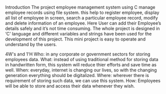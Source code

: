 Introduction
The project employee management system using C manage employee records using file system. this help to register employee, display all list of employee in screen, search a  particular employee record, modify and delete information of an employee.
Here User can add their Employee’s details safely and it’s not time consuming. The whole project is designed in ‘C’ language and different variables and strings have been used for the development of this project. This mini project is easy to operate and understand by the users.
 


4W's and 1'H
Who:
in any corporate or government sectors for storing employees data.
What:
instead of using traditional method for storing data in handwritten form, this system will reduce thier efforts and save time as well.
When:
everyday, internet is changing our lives, so with the changing generation everything should be digitalized.
Where:
wherever there is requirement of storing such data, we can use this system.
How:
Employees will be able to store and access their data whenever they wish.
